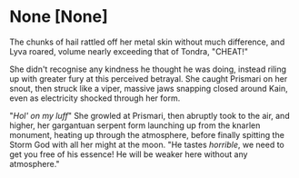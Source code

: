 # None [None]
The chunks of hail rattled off her metal skin without much difference, and Lyva roared, volume nearly exceeding that of Tondra, "CHEAT!"    

She didn't recognise any kindness he thought he was doing, instead riling up with greater fury at this perceived betrayal. She caught Prismari on her snout, then struck like a viper, massive jaws snapping closed around Kain, even as electricity shocked through her form.   

"*Hol' on my luff*" She growled at Prismari, then abruptly took to the air, and higher, her gargantuan serpent form launching up from the knarlen monument, heating up through the atmosphere, before finally spitting the Storm God with all her might at the moon. "He tastes *horrible*, we need to get you free of his essence! He will be weaker here without any atmosphere."
